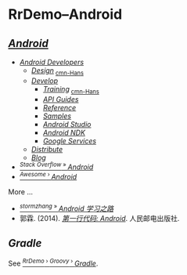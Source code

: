 # RrDemo–Android

## [*Android*](http://android.com/)
- [*Android Developers*](http://developer.android.com/)
    - [*Design*](http://developer.android.com/design/)<sub> [cmn-Hans](http://apkbus.com/design/)</sub>
    - [*Develop*](http://developer.android.com/develop/)
        - [*Training*](http://developer.android.com/training/)<sub> [cmn-Hans](http://hukai.me/android-training-course-in-chinese/)</sub>
        - [*API Guides*](http://developer.android.com/guide/)
        - [*Reference*](https://developer.android.com/reference/)
        - [*Samples*](http://developer.android.com/samples/)
        - [*Android Studio*](http://developer.android.com/studio/)
        - [*Android NDK*](http://developer.android.com/ndk/)
        - [*Google Services*](http://developer.android.com/google/)
    - [*Distribute*](http://developer.android.com/distribute/)
    - [*Blog*](http://android-developers.blogspot.com/)
- [<sup>*Stack Overflow* » </sup>*Android*](http://stackoverflow.com/tags/android)
- [<sup>*Awesome* › </sup>*Android*](http://github.com/JStumpp/awesome-android)

More ...
- [<sup>*stormzhang* » </sup>*Android 学习之路*](http://stormzhang.com/android/2014/07/07/learn-android-from-rookie/)
- 郭霖. (2014). [*第一行代码: Android*](http://ptpress.com.cn/Book.aspx?id=38871). 人民邮电出版社.

## *Gradle*
See [<sup>*RrDemo* › *Groovy* › </sup>*Gradle*](../groovy/readme.md#gradle).
